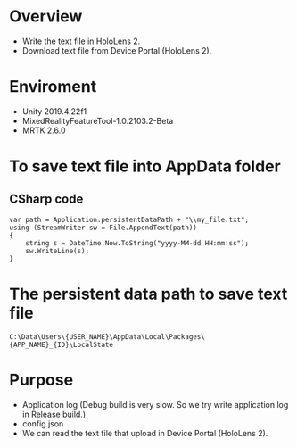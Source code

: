 # Overview

- Write the text file in HoloLens 2.
- Download text file from Device Portal (HoloLens 2).

# Enviroment
- Unity 2019.4.22f1
- MixedRealityFeatureTool-1.0.2103.2-Beta
- MRTK 2.6.0

# To save text file into AppData folder

## CSharp code
```
var path = Application.persistentDataPath + "\\my_file.txt";
using (StreamWriter sw = File.AppendText(path))
{
    string s = DateTime.Now.ToString("yyyy-MM-dd HH:mm:ss");
    sw.WriteLine(s);
}
```

# The persistent data path to save text file

```
C:\Data\Users\{USER_NAME}\AppData\Local\Packages\{APP_NAME}_{ID}\LocalState
```

# Purpose

- Application log (Debug build is very slow. So we try write application log in Release build.)
- config.json
- We can read the text file that upload in Device Portal (HoloLens 2).

